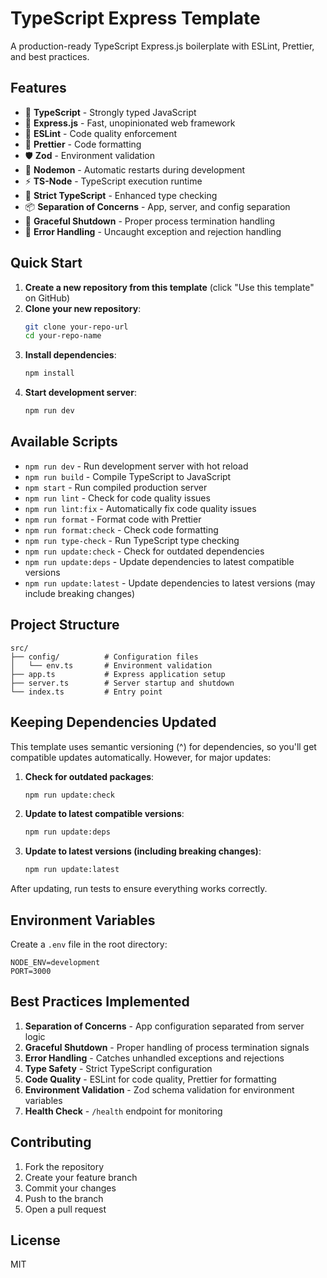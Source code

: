 # TypeScript Express Template

A production-ready TypeScript Express.js boilerplate with ESLint, Prettier, and best practices.

## Features

- 🔧 **TypeScript** - Strongly typed JavaScript
- 🚀 **Express.js** - Fast, unopinionated web framework
- 📏 **ESLint** - Code quality enforcement
- 🎨 **Prettier** - Code formatting
- 🛡️ **Zod** - Environment validation
- 🔄 **Nodemon** - Automatic restarts during development
- ⚡ **TS-Node** - TypeScript execution runtime
- 🧪 **Strict TypeScript** - Enhanced type checking
- 📦 **Separation of Concerns** - App, server, and config separation
- 🛑 **Graceful Shutdown** - Proper process termination handling
- 🐛 **Error Handling** - Uncaught exception and rejection handling

## Quick Start

1. **Create a new repository from this template** (click "Use this template" on GitHub)
2. **Clone your new repository**:
   ```bash
   git clone your-repo-url
   cd your-repo-name
   ```
3. **Install dependencies**:
   ```bash
   npm install
   ```
4. **Start development server**:
   ```bash
   npm run dev
   ```

## Available Scripts

- `npm run dev` - Run development server with hot reload
- `npm run build` - Compile TypeScript to JavaScript
- `npm start` - Run compiled production server
- `npm run lint` - Check for code quality issues
- `npm run lint:fix` - Automatically fix code quality issues
- `npm run format` - Format code with Prettier
- `npm run format:check` - Check code formatting
- `npm run type-check` - Run TypeScript type checking
- `npm run update:check` - Check for outdated dependencies
- `npm run update:deps` - Update dependencies to latest compatible versions
- `npm run update:latest` - Update dependencies to latest versions (may include breaking changes)

## Project Structure

```
src/
├── config/          # Configuration files
│   └── env.ts       # Environment validation
├── app.ts           # Express application setup
├── server.ts        # Server startup and shutdown
└── index.ts         # Entry point
```

## Keeping Dependencies Updated

This template uses semantic versioning (^) for dependencies, so you'll get compatible updates automatically. However, for major updates:

1. **Check for outdated packages**:
   ```bash
   npm run update:check
   ```

2. **Update to latest compatible versions**:
   ```bash
   npm run update:deps
   ```

3. **Update to latest versions (including breaking changes)**:
   ```bash
   npm run update:latest
   ```

After updating, run tests to ensure everything works correctly.

## Environment Variables

Create a `.env` file in the root directory:

```env
NODE_ENV=development
PORT=3000
```

## Best Practices Implemented

1. **Separation of Concerns** - App configuration separated from server logic
2. **Graceful Shutdown** - Proper handling of process termination signals
3. **Error Handling** - Catches unhandled exceptions and rejections
4. **Type Safety** - Strict TypeScript configuration
5. **Code Quality** - ESLint for code quality, Prettier for formatting
6. **Environment Validation** - Zod schema validation for environment variables
7. **Health Check** - `/health` endpoint for monitoring

## Contributing

1. Fork the repository
2. Create your feature branch
3. Commit your changes
4. Push to the branch
5. Open a pull request

## License

MIT